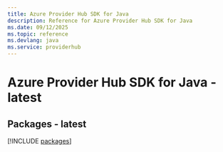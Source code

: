 ```yaml
---
title: Azure Provider Hub SDK for Java
description: Reference for Azure Provider Hub SDK for Java
ms.date: 09/12/2025
ms.topic: reference
ms.devlang: java
ms.service: providerhub
---
```

# Azure Provider Hub SDK for Java - latest
## Packages - latest
[!INCLUDE [packages](provider-hub-index.md)]